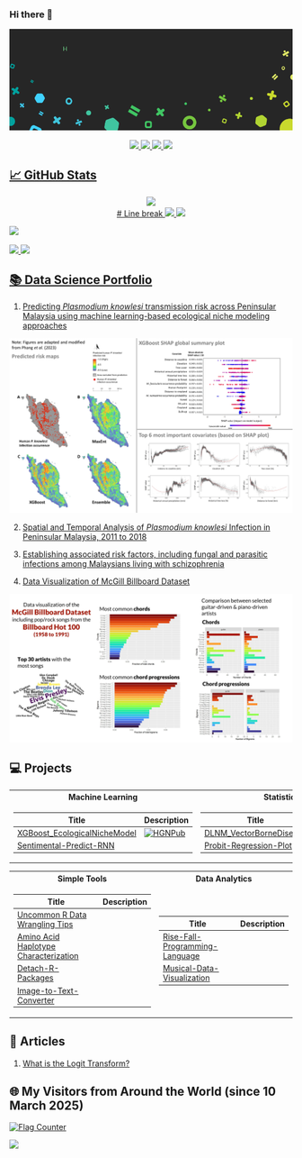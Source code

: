 ### Hi there 👋
<p align="center">
  <img src="./assets/GitHubheader.gif" alt="Wei Kit's GitHub Banner">
</p>


<p align="center">
<a href="mailto:weikitphang@gmail.com">
    <img src="https://img.shields.io/badge/Gmail-D14836?style=for-the-badge&logo=gmail&logoColor=white">
</a>
<a href="https://www.linkedin.com/in/wei-kit-phang-0688b4136/">
    <img src="https://img.shields.io/badge/LinkedIn-0077B5?style=for-the-badge&logo=linkedin&logoColor=white">
</a>
<a href="https://www.researchgate.net/profile/Wei_Kit_Phang/">
    <img src="https://img.shields.io/badge/Research_Gate-00CCBB.svg?&style=for-the-badge&logo=ResearchGate&logoColor=white">
</a>
<a href="https://gist.github.com/WKPhang">
    <img src="https://img.shields.io/badge/GitHub_Gist-333333">
<br/>

## &#x1f4c8; GitHub Stats
<p align="center">
<img src="http://github-profile-summary-cards.vercel.app/api/cards/profile-details?username=WKPhang&theme=algolia">
<br> # Line break
<img src="http://github-profile-summary-cards.vercel.app/api/cards/repos-per-language?username=WKPhang&theme=algolia">
<img src="http://github-profile-summary-cards.vercel.app/api/cards/most-commit-language?username=WKPhang&theme=algolia">
</p>

![](http://github-profile-summary-cards.vercel.app/api/cards/profile-details?username=WKPhang&theme=algolia)

![](http://github-profile-summary-cards.vercel.app/api/cards/repos-per-language?username=WKPhang&theme=algolia) 
![](http://github-profile-summary-cards.vercel.app/api/cards/most-commit-language?username=WKPhang&theme=algolia)

</p>


## 📚 Data Science Portfolio
1. [Predicting *Plasmodium knowlesi* transmission risk across Peninsular Malaysia using machine learning-based ecological niche modeling approaches](https://www.frontiersin.org/articles/10.3389/fmicb.2023.1126418/full)
<img src="https://github.com/WKPhang/XGBoost_EcologicalNicheModel/blob/main/assets/Knowlesi_xgboost.jpg"/>
<br>

2. [Spatial and Temporal Analysis of *Plasmodium knowlesi* Infection in Peninsular Malaysia, 2011 to 2018](https://www.mdpi.com/1660-4601/17/24/9271)

3. [Establishing associated risk factors, including fungal and parasitic infections among Malaysians living with schizophrenia](https://www.nature.com/articles/s41598-023-50299-7)

4. [Data Visualization of McGill Billboard Dataset](https://github.com/WKPhang/Musical-Data-Visualization)
<img src="https://github.com/WKPhang/Musical-Data-Visualization/blob/main/assets/Visualization.jpg"/>


## 💻 Projects
<table>
<tr><th>Machine Learning </th><th>Statistics </th></tr>
</tr><td>
    
|Title | Description |
|--|--|
| [XGBoost_EcologicalNicheModel](https://github.com/WKPhang/XGBoost_EcologicalNicheModel) | [![HGNPub](https://img.shields.io/badge/Published-black?style=flat-square&logo=googlescholar)](https://www.frontiersin.org/articles/10.3389/fmicb.2023.1126418/full) |
| [Sentimental-Predict-RNN](https://github.com/WKPhang/Sentimental-Predict-RNN) | |
</td><td>

|Title | Description |
|--|--|
| [DLNM_VectorBorneDisease](https://github.com/WKPhang/DLNM_VectorBorneDisease) | |
| [Probit-Regression-Plot](https://github.com/WKPhang/Probit-Regression-Plot) | |

</td></tr> </table>

<table>
<tr><th>Simple Tools </th><th>Data Analytics </th></tr>
</tr><td>

|Title | Description |
|--|--|
| [Uncommon R Data Wrangling Tips](https://github.com/WKPhang/uncommon-u-data-wrangling-tips)| |
| [Amino Acid Haplotype Characterization](https://github.com/WKPhang/amino-acid-haplotype-characterization) | |
| [Detach-R-Packages](https://github.com/WKPhang/Detach-R-Packages)| |
| [Image-to-Text-Converter](https://github.com/WKPhang/Image-to-Text-Converter) | |
</td><td>

|Title | Description |
|--|--|
| [Rise-Fall-Programming-Language](https://github.com/WKPhang/Rise-Fall-Programming-Language/tree/main) | |
| [Musical-Data-Visualization](https://github.com/WKPhang/Musical-Data-Visualization) | |

</td></tr> </table>

## 📰 Articles
1. [What is the Logit Transform?](https://github.com/WKPhang/Logit-Transform)


## 🌐 My Visitors from Around the World (since 10 March 2025)
<a href="https://info.flagcounter.com/S4jR"><img src="https://s05.flagcounter.com/count2/S4jR/bg_184739/txt_F2B91B/border_F2B91B/columns_8/maxflags_40/viewers_0/labels_0/pageviews_0/flags_0/percent_0/" alt="Flag Counter" border="0"></a>

![](https://komarev.com/ghpvc/?username=WKPhang&style=plastic&color=30D5C8)

<!--




**WKPhang/WKPhang** is a ✨ _special_ ✨ repository because its `README.md` (this file) appears on your GitHub profile.

Here are some ideas to get you started:

- 🔭 I’m currently working on ...
- 🌱 I’m currently learning ...
- 👯 I’m looking to collaborate on ...
- 🤔 I’m looking for help with ...
- 💬 Ask me about ...
- 📫 How to reach me: ...
- 😄 Pronouns: ...
- ⚡ Fun fact: ...
-->
